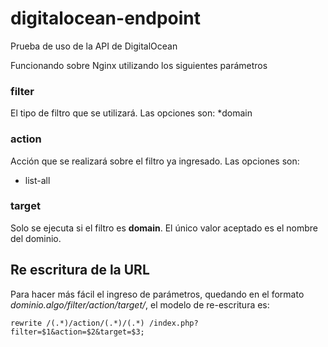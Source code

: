 # digitalocean-endpoint
Prueba de uso de la API de DigitalOcean

Funcionando sobre Nginx utilizando los siguientes parámetros

### filter
El tipo de filtro que se utilizará. Las opciones son:
*domain

### action
Acción que se realizará sobre el filtro ya ingresado. Las opciones son:
* list-all

### target
Solo se ejecuta si el filtro es **domain**. El único valor aceptado es el nombre del dominio.

## Re escritura de la URL
Para hacer más fácil el ingreso de parámetros, quedando en el formato *dominio.algo/filter/action/target/*, el modelo de re-escritura es:

`rewrite /(.*)/action/(.*)/(.*) /index.php?filter=$1&action=$2&target=$3;`
